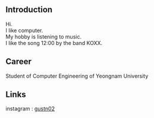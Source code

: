## Introduction
Hi.  
I like computer.  
My hobby is listening to music.  
I like the song 12:00 by the band KOXX.  

## Career
Student of Computer Engineering of Yeongnam University

## Links
instagram : [gustn02](https://www.instagram.com/gustn02/)
